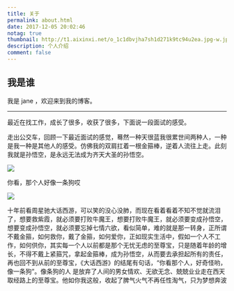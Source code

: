```yaml
---
title: 关于
permalink: about.html
date: 2017-12-05 20:02:46
notag: true
thumbnail: http://t1.aixinxi.net/o_1c1dbvjha7sh1d271k9tc94u2ea.jpg-w.jpg
description: 个人介绍
comment: false
---
```


## 我是谁

我是 jane ，欢迎来到我的博客。

----

最近在找工作，成长了很多，收获了很多，下面说一段面试的感受。

走出公交车，回顾一下最近面试的感觉，蓦然一种天很蓝我很累世间两种人，一种是我一种是其他人的感受。仿佛我的双肩扛着一根金箍棒，逆着人流往上走。此刻我就是孙悟空，是永远无法成为齐天大圣的孙悟空。

![](http://t1.aixinxi.net/o_1c1s9m27890a1vs1skpsp2uoda.jpeg-w.jpg)

你看，那个人好像一条狗哎

![](http://t1.aixinxi.net/o_1c1s9na3mqn43i5a3lvp1hc2a.jpeg-w.jpg)

十年前看周星驰大话西游，可以笑的没心没肺，而现在看着看着不知不觉就流泪了，想要救紫霞，就必须要打败牛魔王，想要打败牛魔王，就必须要变成孙悟空，想要变成孙悟空，就必须要忘掉七情六欲，看似简单，难的就是那一转身，正所谓不戴金箍，如何救你，戴了金箍，如何爱你，正如现实生活中，假如一个人不工作，如何供你，其实每一个人以前都是那个无忧无虑的至尊宝，只是随着年龄的增长，不得不戴上紧箍咒，拿起金箍棒，成为孙悟空，从而要去承担起所有的责任，再也回不到从前的至尊宝，《大话西游》的结尾有句话，“你看那个人，好奇怪哟，像一条狗”。像条狗的人 是放弃了人间的男女情欢、无欲无念、兢兢业业走在西天取经路上的至尊宝。他如你我这般，收起了脾气火气不再任性淘气，只为梦想奔波